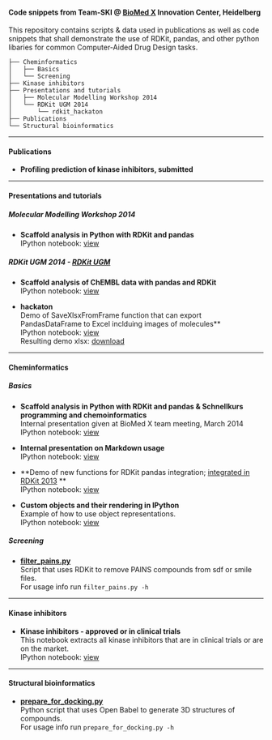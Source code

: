 #### Code snippets from Team-SKI @ [BioMed X](http://bio.mx/) Innovation Center, Heidelberg 
This repository contains scripts & data used in publications as well as code snippets that shall demonstrate the use of RDKit, pandas, and other python libaries for common Computer-Aided Drug Design tasks.  

```
├── Cheminformatics
│   ├── Basics
│   └── Screening
├── Kinase inhibitors
├── Presentations and tutorials
│   ├── Molecular Modelling Workshop 2014
│   └── RDKit UGM 2014
│       └── rdkit_hackaton
├── Publications
└── Structural bioinformatics

```

---
#### Publications
  * **Profiling prediction of kinase inhibitors, submitted**  
 
---
#### Presentations and tutorials
##### *Molecular Modelling Workshop 2014*
  * **Scaffold analysis in Python with RDKit and pandas**  
IPython notebook: [view](https://github.com/Team-SKI/snippets/blob/master/Presentations%20and%20tutorials/Molecular%20Modelling%20Workshop%202014/Scaffold%20analysis%20in%20Python%20with%20RDKit%20and%20pandas%20-%20MMWS%20Erlangen%202014.ipynb)

##### *RDKit UGM 2014* - [RDKit UGM](https://github.com/rdkit/UGM_2014)
  * **Scaffold analysis of ChEMBL data with pandas and RDKit**  
IPython notebook: [view](https://github.com/Team-SKI/snippets/blob/master/Presentations%20and%20tutorials/RDKit%20UGM%202014/Scaffold%20analysis%20of%20ChEMBL%20data%20with%20pandas%20and%20RDKit%20-%20RDKit%20UGM2014.ipynb)

  * **hackaton**  
Demo of SaveXlsxFromFrame function that can export PandasDataFrame to Excel inclduing images of molecules**  
IPython notebook: [view](https://github.com/Team-SKI/snippets/blob/master/Presentations%20and%20tutorials/RDKit%20UGM%202014/rdkit_hackaton/XLSX%20export.ipynb)  
Resulting demo xlsx: [download](https://github.com/Team-SKI/snippets/blob/master/IPython/rdkit_hackaton/demo.xlsx)

---
#### Cheminformatics
##### *Basics*
  * **Scaffold analysis in Python with RDKit and pandas & Schnellkurs programming and chemoinformatics**  
Internal presentation given at BioMed X team meeting, March 2014  
IPython notebook: [view](https://github.com/Team-SKI/snippets/blob/master/Cheminformatics/Basics/Scaffold%20analysis%20%26%20Schnellkurs%20in%20chemoinformatics.ipynb)

  * **Internal presentation on Markdown usage**  
IPython notebook: [view](https://github.com/Team-SKI/snippets/blob/master/Cheminformatics/Basics/Markdown%20demo.ipynb)
 
  * **Demo of new functions for RDKit pandas integration; [integrated in RDKit 2013](https://github.com/rdkit/rdkit/commit/8269bc9002cf3c6b106c847d86bcbabc016b697e) **  
IPython notebook: [view](https://github.com/Team-SKI/snippets/blob/master/Cheminformatics/Basics/RDKit%26pandas%20demo%20of%20new%20functions.ipynb)

  * **Custom objects and their rendering in IPython**  
Example of how to use object representations.  
IPython notebook: [view](https://github.com/Team-SKI/snippets/blob/master/Cheminformatics/Basics/Custom%20objects%20and%20their%20rendering%20in%20IPython.ipynb)

##### *Screening*
  * **[filter_pains.py](https://github.com/Team-SKI/snippets/blob/master/Cheminformatics/Screening/filter_pains.py)**  
Script that uses RDKit to remove PAINS compounds from sdf or smile files.  
For usage info run `filter_pains.py -h`

---
#### Kinase inhibitors
  * **Kinase inhibitors - approved or in clinical trials**  
This notebook extracts all kinase inhibitors that are in clinical trials or are on the market.  
IPython notebook: [view](https://github.com/Team-SKI/snippets/blob/master/Kinase%20inhibitors/Kinase%20inhibitors%20-%20approved%20or%20in%20clinical%20trials.ipynb)

---
#### Structural bioinformatics
  * **[prepare_for_docking.py](https://github.com/Team-SKI/snippets/blob/master/Structural%20bioinformatics/prepare_for_docking.py)**  
Python script that uses Open Babel to generate 3D structures of compounds.  
For usage info run `prepare_for_docking.py -h`
